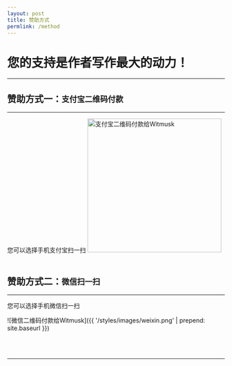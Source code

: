```yaml
---
layout: post
title: 赞助方式
permlink: /method
---
```


您的支持是作者写作最大的动力！
==============================

<hr>

赞助方式一：`支付宝二维码付款`
------------------------------

<hr>
您可以选择手机支付宝扫一扫

<img src="{{ '/styles/images/zhifubao.jpg' | prepend: site.baseurl }}" alt="支付宝二维码付款给Witmusk" width="310" />

<br>
<br>

赞助方式二：`微信扫一扫`
------------------------------

<hr>
您可以选择手机微信扫一扫

![微信二维码付款给Witmusk]({{ '/styles/images/weixin.png' | prepend: site.baseurl }})

<br>
<br>

<hr>
